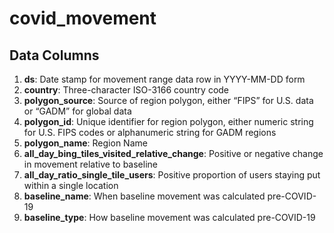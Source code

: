 # **covid_movement**
## **Data Columns**
1. **ds**: Date stamp for movement range data row in YYYY-MM-DD form
2. **country**: Three-character ISO-3166 country code
3. **polygon_source**: Source of region polygon, either “FIPS” for U.S. data or “GADM” for global data
4. **polygon_id**: Unique identifier for region polygon, either numeric string for U.S. FIPS codes or alphanumeric string for GADM regions
5. **polygon_name**: Region Name
6. **all_day_bing_tiles_visited_relative_change**: Positive or negative change in movement relative to baseline
7. **all_day_ratio_single_tile_users**:	Positive proportion of users staying put within a single location
8. **baseline_name**: When baseline movement was calculated pre-COVID-19	
9. **baseline_type**: How baseline movement was calculated pre-COVID-19
